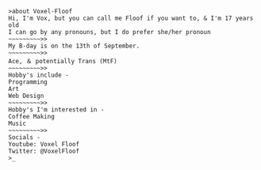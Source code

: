 ~~~~
>about Voxel-Floof
Hi, I'm Vox, but you can call me Floof if you want to, & I'm 17 years old
I can go by any pronouns, but I do prefer she/her pronoun
~~~~~~~~~>>
My B-day is on the 13th of September.
~~~~~~~~~>>
Ace‚ ＆ potentially Trans (MtF)
~~~~~~~~~>>
Hobby's include -
Programming
Art
Web Design
~~~~~~~~~>>
Hobby's I'm interested in -
Coffee Making
Music
~~~~~~~~~>>
Socials -
Youtube: Voxel Floof
Twitter: @VoxelFloof
>_

